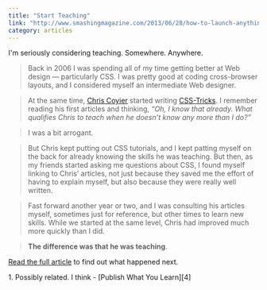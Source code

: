 ```yaml
---
title: "Start Teaching"
link: "http://www.smashingmagazine.com/2013/06/28/how-to-launch-anything/"
category: articles
---
```


I'm seriously considering teaching. Somewhere. Anywhere.

> Back in 2006 I was spending all of my time getting better at Web design —
> particularly CSS. I was pretty good at coding cross-browser layouts, and I
> considered myself an intermediate Web designer.

> At the same time, [Chris Coyier][1] started writing [CSS-Tricks][2]. I
> remember reading his first articles and thinking, _“Oh, I know that
> already. What qualifies Chris to teach when he doesn’t know any more than
> I do?”_

> I was a bit arrogant.

> But Chris kept putting out CSS tutorials, and I kept patting myself on the
> back for already knowing the skills he was teaching. But then, as my
> friends started asking me questions about CSS, I found myself linking to
> Chris’ articles, not just because they saved me the effort of having to
> explain myself, but also because they were really well written.

> Fast forward another year or two, and I was consulting his articles
> myself, sometimes just for reference, but other times to learn new skills.
> While we started at the same level, Chris had improved much more quickly
> than I did.

> **The difference was that he was teaching**.

[Read the full article][3] to find out what happened next.

<div markdown="1" class="post-footnotes">
1. Possibly related. I think - [Publish What You Learn][4]
</div>

[1]: http://chriscoyier.net/
[2]: http://css-tricks.com/
[3]: http://www.smashingmagazine.com/2013/06/28/how-to-launch-anything/
[4]: articles/2013/06/publish-what-you-learn/
